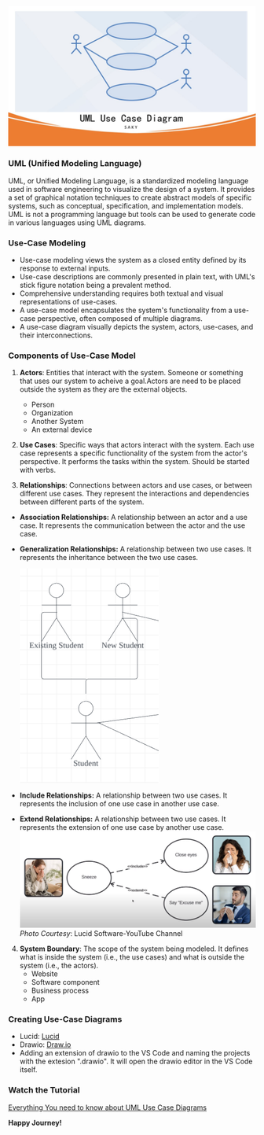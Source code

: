 <img src="banner.jpg">

### UML (Unified Modeling Language)

UML, or Unified Modeling Language, is a standardized modeling language used in software engineering to visualize the design of a system. It provides a set of graphical notation techniques to create abstract models of specific systems, such as conceptual, specification, and implementation models. UML is not a programming language but tools can be used to generate code in various languages using UML diagrams.

### Use-Case Modeling
- Use-case modeling views the system as a closed entity defined by its response to external inputs.
- Use-case descriptions are commonly presented in plain text, with UML's stick figure notation being a prevalent method.
- Comprehensive understanding requires both textual and visual representations of use-cases.
- A use-case model encapsulates the system's functionality from a use-case perspective, often composed of multiple diagrams.
- A use-case diagram visually depicts the system, actors, use-cases, and their interconnections.

### Components of Use-Case Model

1. **Actors**: Entities that interact with the system. Someone or something that uses our system to acheive a goal.Actors are need to be placed outside the system as they are the external objects.
    * Person
    * Organization
    * Another System
    * An external device

2. **Use Cases**: Specific ways that actors interact with the system. Each use case represents a specific functionality of the system from the actor's perspective. It performs the tasks within the system. Should be started with verbs.

3. **Relationships**: Connections between actors and use cases, or between different use cases. They represent the interactions and dependencies between different parts of the system.

- **Association Relationships:** A relationship between an actor and a use case. It represents the communication between the actor and the use case.
- **Generalization Relationships:** A relationship between two use cases. It represents the inheritance between the two use cases.

    <img src="gen-rel.png">

- **Include Relationships:** A relationship between two use cases. It represents the inclusion of one use case in another use case.
- **Extend Relationships:** A relationship between two use cases. It represents the extension of one use case by another use case.
    <img src="example.png">
    *Photo Courtesy*: Lucid Software-YouTube Channel

4. **System Boundary**: The scope of the system being modeled. It defines what is inside the system (i.e., the use cases) and what is outside the system (i.e., the actors).
    * Website
    * Software component
    * Business process
    * App


### Creating Use-Case Diagrams
- Lucid: [Lucid](https://lucid.app/documents#/documents?folder_id=recent)
- Drawio: [Draw.io](https://app.diagrams.net/)
- Adding an extension of drawio to the VS Code and naming the projects with the extesion ".drawio". It will open the drawio editor in the VS Code itself.


### Watch the Tutorial

[Everything You need to know about UML Use Case Diagrams](https://youtu.be/zzgQ1UvDjV0)

**Happy Journey!**
